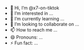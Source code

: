 - 👋 Hi, I’m @x7-on-tiktok
- 👀 I’m interested in ...
- 🌱 I’m currently learning ...
- 💞️ I’m looking to collaborate on ...
- 📫 How to reach me ...
- 😄 Pronouns: ...
- ⚡ Fun fact: ...

<!---
x7-on-tiktok/x7-on-tiktok is a ✨ special ✨ repository because its `README.md` (this file) appears on your GitHub profile.
You can click the Preview link to take a look at your changes.
--->
